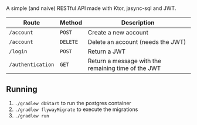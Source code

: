 #

A simple (and naive) RESTful API made with Ktor, jasync-sql and JWT.

| Route             | Method   | Description |
| ----------------- | -------- | ----------- |
| `/account`        | `POST`   | Create a new account | 
| `/account`        | `DELETE` | Delete an account (needs the JWT) |
| `/login`          | `POST`   | Return a JWT |
| `/authentication` | `GET`    | Return a message with the remaining time of the JWT |

## Running

1. `./gradlew dbStart` to run the postgres container 
2. `./gradlew flywayMigrate` to execute the migrations
3. `./gradlew run`
